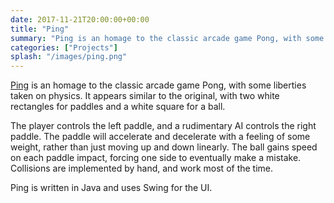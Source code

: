 ```yaml
---
date: 2017-11-21T20:00:00+00:00
title: "Ping"
summary: "Ping is an homage to the classic arcade game Pong, with some liberties taken on physics. It appears similar to the original, with two white rectangles for paddles and a white square for a ball."
categories: ["Projects"]
splash: "/images/ping.png"
---
```


[Ping](https://github.com/esummers1/ping) is an homage to the classic arcade game Pong, with some liberties taken on physics. It appears similar to the original, with two white rectangles for paddles and a white square for a ball.

The player controls the left paddle, and a rudimentary AI controls the right paddle. The paddle will accelerate and decelerate with a feeling of some weight, rather than just moving up and down linearly. The ball gains speed on each paddle impact, forcing one side to eventually make a mistake. Collisions are implemented by hand, and work most of the time.

Ping is written in Java and uses Swing for the UI.
